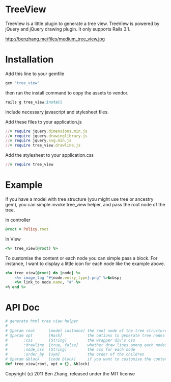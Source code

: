 TreeView
========

TreeView is a little plugin to generate a tree view. TreeView is powered by jQuery and jQuery drawing plugin. It only supports Rails 3.1.

http://benzhang.me/files/medium_tree_view.jpg


Installation
===========

Add this line to your gemfile

```ruby
gem 'tree_view'
```

then run the install command to copy the assets to vendor.

```ruby
rails g tree_view:install
```

include necessary javascript and stylesheet files.

Add these files to your application.js
```ruby
//= require jquery.dimensions.min.js
//= require jquery.drawinglibrary.js
//= require jquery.svg.min.js
//= require tree_view.drawline.js
```

Add the stylesheet to your application.css
```ruby
//= require tree_view
```
Example
=======

If you have a model with tree structure (you might use tree or ancestry gem), you can simple invoke tree_view helper, and pass the root node of the tree.

In controller

```ruby
@root = Policy.root
```

In View

```ruby
<%= tree_view(@root) %>
```

To customise the content or each node you can simple pass a block. For instance, I want to display a little icon for each node like the example above.

```ruby
<%= tree_view(@root) do |node| %>
	<%= image_tag "#{node.entry_type}.png" %>&nbsp;
	<%= link_to node.name, "#" %>
<% end %>
```

API Doc
=======

```ruby
# generate html tree view helper
#
# @param root      [model instance] the root node of the tree structure
# @param opt       [Hash]           the options to generate tree nodes
#       :css       [String]         the wrapper div's css
#       :drawline  [true, false]    whether draw lines among each nodes
#       :node_css  [String]         the css for each node
#       :order_by  [sym]            the order of the children
# @param &block    [code block]     if you want to customise the content of each tree node, just passing a code block
def tree_view(root, opt = {}, &block)
```

Copyright (c) 2011 Ben Zhang, released under the MIT license
